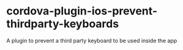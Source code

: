 # cordova-plugin-ios-prevent-thirdparty-keyboards
A plugin to prevent a third party keyboard to be used inside the app
